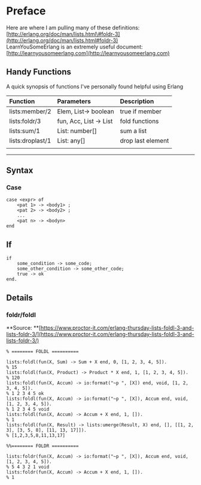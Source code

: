 # Preface

Here are where I am pulling many of these definitions: [http://erlang.org/doc/man/lists.html\#foldr-3](http://erlang.org/doc/man/lists.html#foldr-3)  
LearnYouSomeErlang is an extremely useful document: [http://learnyousomeerlang.com](http://learnyousomeerlang.com)

## Handy Functions

A quick synopsis of functions I've personally found helpful using Erlang

| Function | Parameters | Description |
| :--- | :--- | :--- |
| lists:member/2 | Elem, List-&gt; boolean | true if member |
| lists:foldr/3 | fun, Acc, List -&gt; List | fold functions |
| lists:sum/1 | List: number\[\] | sum a list |
| lists:droplast/1 | List: any\[\] | drop last element |
|  |  |  |

---

## Syntax

### Case

```
case <expr> of
    <pat 1> -> <body1> ;
    <pat 2> -> <body2> ;
    ...
    <pat n> -> <bodyn> 
end
```

## If

```
if 
    some_condition -> some_code;
    some_other_condition -> some_other_code;
    true -> ok
end.
```

## Details

### foldr/foldl

**Source: **[https://www.proctor-it.com/erlang-thursday-lists-foldl-3-and-lists-foldr-3/](https://www.proctor-it.com/erlang-thursday-lists-foldl-3-and-lists-foldr-3/)

```
% ======== FOLDL ==========

lists:foldl(fun(X, Sum) -> Sum + X end, 0, [1, 2, 3, 4, 5]).
% 15
lists:foldl(fun(X, Product) -> Product * X end, 1, [1, 2, 3, 4, 5]).
% 120
lists:foldl(fun(X, Accum) -> io:format("~p ", [X]) end, void, [1, 2, 3, 4, 5]).
% 1 2 3 4 5 ok
lists:foldl(fun(X, Accum) -> io:format("~p ", [X]), Accum end, void, [1, 2, 3, 4, 5]).
% 1 2 3 4 5 void
lists:foldl(fun(X, Accum) -> Accum + X end, 1, []).               
% 1
lists:foldl(fun(X, Result) -> lists:umerge(Result, X) end, [], [[1, 2, 3], [3, 5, 8], [11, 13, 17]]).
% [1,2,3,5,8,11,13,17]

%%======== FOLDR ==========

lists:foldr(fun(X, Accum) -> io:format("~p ", [X]), Accum end, void, [1, 2, 3, 4, 5]).
% 5 4 3 2 1 void
lists:foldr(fun(X, Accum) -> Accum + X end, 1, []).
% 1
```




